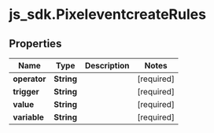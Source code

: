 # js_sdk.PixeleventcreateRules

## Properties
Name | Type | Description | Notes
------------ | ------------- | ------------- | -------------
**operator** | **String** |  | [required] 
**trigger** | **String** |  | [required] 
**value** | **String** |  | [required] 
**variable** | **String** |  | [required] 
